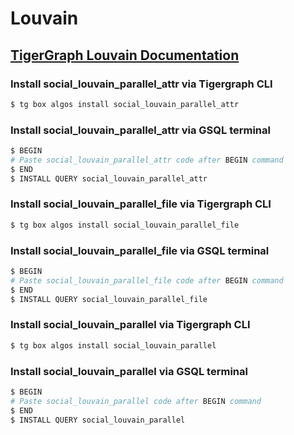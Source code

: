 # Louvain
## [TigerGraph Louvain Documentation](https://docs.tigergraph.com/tigergraph-platform-overview/graph-algorithm-library#louvain-method-with-parallelism-and-refinement)

### Install social_louvain_parallel_attr via Tigergraph CLI

```bash
$ tg box algos install social_louvain_parallel_attr
```

### Install social_louvain_parallel_attr via GSQL terminal

```bash
$ BEGIN
# Paste social_louvain_parallel_attr code after BEGIN command
$ END 
$ INSTALL QUERY social_louvain_parallel_attr
```
### Install social_louvain_parallel_file via Tigergraph CLI

```bash
$ tg box algos install social_louvain_parallel_file
```

### Install social_louvain_parallel_file via GSQL terminal

```bash
$ BEGIN
# Paste social_louvain_parallel_file code after BEGIN command
$ END 
$ INSTALL QUERY social_louvain_parallel_file
```
### Install social_louvain_parallel via Tigergraph CLI

```bash
$ tg box algos install social_louvain_parallel
```

### Install social_louvain_parallel via GSQL terminal

```bash
$ BEGIN
# Paste social_louvain_parallel code after BEGIN command
$ END 
$ INSTALL QUERY social_louvain_parallel
```